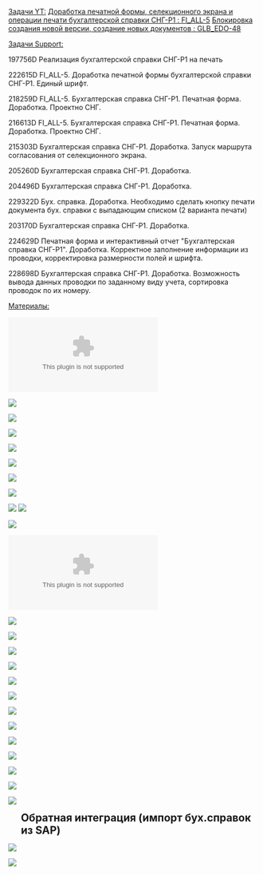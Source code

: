 <u>Задачи YT:</u>
[Доработка печатной формы, селекционного экрана и операции печати бухгалтерской справки СНГ-Р1 : FI_ALL-5](https://yt.surgutneftegas.ru:4443/issue/FI_ALL-5)
[Блокировка создания новой версии, создание новых документов : GLB_EDO-48](https://yt.surgutneftegas.ru:4443/issue/GLB_EDO-48)

<u>Задачи Support:</u>
<p>197756D Реализация бухгалтерской справки СНГ-Р1 на печать</p>
<p>222615D FI_ALL-5. Доработка печатной формы бухгалтерской справки СНГ-Р1. Единый шрифт.</p>
<p>218259D FI_ALL-5. Бухгалтерская справка СНГ-Р1. Печатная форма. Доработка. Проектно СНГ.</p>
<p>216613D FI_ALL-5. Бухгалтерская справка СНГ-Р1. Печатная форма. Доработка. Проектно СНГ.</p>
<p>215303D Бухгалтерская справка СНГ-Р1. Доработка. Запуск маршрута согласования от селекционного экрана.</p>
<p>205260D Бухгалтерская справка СНГ-Р1. Доработка.</p>
<p>204496D Бухгалтерская справка СНГ-Р1. Доработка.</p>
<p>229322D Бух. справка. Доработка. Необходимо сделать кнопку печати документа бух. справки с выпадающим списком (2 варианта печати)</p>
<p>203170D Бухгалтерская справка СНГ-Р1. Доработка.</p>
<p>224629D Печатная форма и интерактивный отчет "Бухгалтерская справка СНГ-Р1". Доработка. Корректное заполнение информации из проводки, корректировка размерности полей и шрифта.</p>
<p>228698D Бухгалтерская справка СНГ-Р1. Доработка. Возможность вывода данных проводки по заданному виду учета, сортировка проводок по их номеру.</p>

<u>Материалы:</u>

![](Протокол%20настроек%20Бухгалтерская%20справка%20СНГ-Р1.v3.1.docx)

![](Telegram_I8F8GETBKn.png)

![](1%201.png)

![](2%201.png)

![](3%201.png)

![](4.png)

![](5.png)



![](msedge_m3wmNPAT4g.png)

![](msedge_nAXJRfduQH.png)
![](Pasted%20image%2020250714104736.png)

![](Pasted%20image%2020250716135233.png)

![](СНГ-Р1.docx)

![](Pasted%20image%2020250718111846.png)

![](Pasted%20image%2020250721151719.png)

![](Pasted%20image%2020250725160055.png)

![](Pasted%20image%2020250725161032.png)

![](Pasted%20image%2020250725165647.png)

![](Pasted%20image%2020250725165708.png)

![](Pasted%20image%2020250728101918.png)

![](Pasted%20image%2020250728102331.png)

![](Pasted%20image%2020250728102524.png)

![](Pasted%20image%2020250728154906.png)

![](Pasted%20image%2020250917093609.png)

![](Pasted%20image%2020250918141029.png)

![](Pasted%20image%2020251010103433.png)

<div style="margin-left: 5%; font-size: 150%;"><b>Обратная интеграция (импорт бух.справок из SAP)</b></div>

![](Pasted%20image%2020251020180822.png)

![](Pasted%20image%2020251020182222.png)





